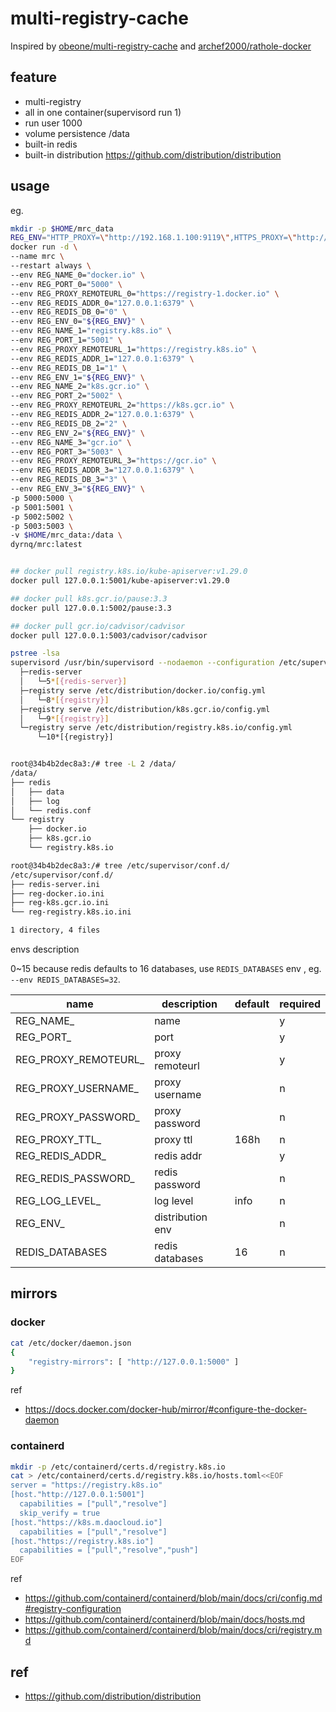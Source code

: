 # multi-registry-cache


Inspired by [obeone/multi-registry-cache](https://github.com/obeone/multi-registry-cache) and [archef2000/rathole-docker](https://github.com/archef2000/rathole-docker/blob/main/entrypoint.sh)

## feature

- multi-registry
- all in one container(supervisord run 1)
- run user 1000
- volume persistence /data
- built-in redis
- built-in distribution <https://github.com/distribution/distribution>

## usage

eg.

```bash
mkdir -p $HOME/mrc_data
REG_ENV="HTTP_PROXY=\"http://192.168.1.100:9119\",HTTPS_PROXY=\"http://192.168.1.100:9119\",NO_PROXY=\"127.0.0.1,localhost\""
docker run -d \
--name mrc \
--restart always \
--env REG_NAME_0="docker.io" \
--env REG_PORT_0="5000" \
--env REG_PROXY_REMOTEURL_0="https://registry-1.docker.io" \
--env REG_REDIS_ADDR_0="127.0.0.1:6379" \
--env REG_REDIS_DB_0="0" \
--env REG_ENV_0="${REG_ENV}" \
--env REG_NAME_1="registry.k8s.io" \
--env REG_PORT_1="5001" \
--env REG_PROXY_REMOTEURL_1="https://registry.k8s.io" \
--env REG_REDIS_ADDR_1="127.0.0.1:6379" \
--env REG_REDIS_DB_1="1" \
--env REG_ENV_1="${REG_ENV}" \
--env REG_NAME_2="k8s.gcr.io" \
--env REG_PORT_2="5002" \
--env REG_PROXY_REMOTEURL_2="https://k8s.gcr.io" \
--env REG_REDIS_ADDR_2="127.0.0.1:6379" \
--env REG_REDIS_DB_2="2" \
--env REG_ENV_2="${REG_ENV}" \
--env REG_NAME_3="gcr.io" \
--env REG_PORT_3="5003" \
--env REG_PROXY_REMOTEURL_3="https://gcr.io" \
--env REG_REDIS_ADDR_3="127.0.0.1:6379" \
--env REG_REDIS_DB_3="3" \
--env REG_ENV_3="${REG_ENV}" \
-p 5000:5000 \
-p 5001:5001 \
-p 5002:5002 \
-p 5003:5003 \
-v $HOME/mrc_data:/data \
dyrnq/mrc:latest


## docker pull registry.k8s.io/kube-apiserver:v1.29.0
docker pull 127.0.0.1:5001/kube-apiserver:v1.29.0

## docker pull k8s.gcr.io/pause:3.3
docker pull 127.0.0.1:5002/pause:3.3

## docker pull gcr.io/cadvisor/cadvisor
docker pull 127.0.0.1:5003/cadvisor/cadvisor

```

```bash
pstree -lsa
supervisord /usr/bin/supervisord --nodaemon --configuration /etc/supervisord.conf
  ├─redis-server
  │   └─5*[{redis-server}]
  ├─registry serve /etc/distribution/docker.io/config.yml
  │   └─8*[{registry}]
  ├─registry serve /etc/distribution/k8s.gcr.io/config.yml
  │   └─9*[{registry}]
  └─registry serve /etc/distribution/registry.k8s.io/config.yml
      └─10*[{registry}]


root@34b4b2dec8a3:/# tree -L 2 /data/
/data/
├── redis
│   ├── data
│   ├── log
│   └── redis.conf
└── registry
    ├── docker.io
    ├── k8s.gcr.io
    └── registry.k8s.io

root@34b4b2dec8a3:/# tree /etc/supervisor/conf.d/
/etc/supervisor/conf.d/
├── redis-server.ini
├── reg-docker.io.ini
├── reg-k8s.gcr.io.ini
└── reg-registry.k8s.io.ini

1 directory, 4 files
```

envs description

0~15 because redis defaults to 16 databases, use `REDIS_DATABASES` env , eg. `--env REDIS_DATABASES=32`.

| name                 | description      | default | required |
|----------------------|------------------|---------|----------|
| REG_NAME_            | name             |         | y        |
| REG_PORT_            | port             |         | y        |
| REG_PROXY_REMOTEURL_ | proxy remoteurl  |         | y        |
| REG_PROXY_USERNAME_  | proxy username   |         | n        |
| REG_PROXY_PASSWORD_  | proxy password   |         | n        |
| REG_PROXY_TTL_       | proxy ttl        |   168h  | n        |
| REG_REDIS_ADDR_      | redis addr       |         | y        |
| REG_REDIS_PASSWORD_  | redis password   |         | n        |
| REG_LOG_LEVEL_       | log level        |   info  | n        |
| REG_ENV_             | distribution env |         | n        |
| REDIS_DATABASES      | redis databases  |   16    | n        |

## mirrors

### docker

```bash
cat /etc/docker/daemon.json 
{    
    "registry-mirrors": [ "http://127.0.0.1:5000" ]
}

```

ref

- <https://docs.docker.com/docker-hub/mirror/#configure-the-docker-daemon>

### containerd

```bash
mkdir -p /etc/containerd/certs.d/registry.k8s.io
cat > /etc/containerd/certs.d/registry.k8s.io/hosts.toml<<EOF
server = "https://registry.k8s.io"
[host."http://127.0.0.1:5001"]
  capabilities = ["pull","resolve"]
  skip_verify = true
[host."https://k8s.m.daocloud.io"]
  capabilities = ["pull","resolve"]
[host."https://registry.k8s.io"]
  capabilities = ["pull","resolve","push"]
EOF
```

ref

- <https://github.com/containerd/containerd/blob/main/docs/cri/config.md#registry-configuration>
- <https://github.com/containerd/containerd/blob/main/docs/hosts.md>
- <https://github.com/containerd/containerd/blob/main/docs/cri/registry.md>

## ref

- <https://github.com/distribution/distribution>
